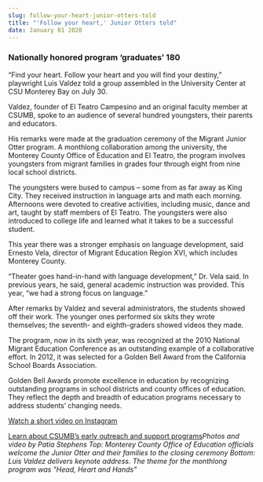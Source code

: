 ```yaml
---
slug: follow-your-heart-junior-otters-told
title: "'Follow your heart,' Junior Otters told"
date: January 01 2020
---
```


<h3>Nationally honored program ‘graduates’ 180</h3><p>“Find your heart. Follow your heart and you will find your destiny,” playwright Luis Valdez told a group assembled in the University Center at CSU Monterey Bay on July 30.
</p><p>Valdez, founder of El Teatro Campesino and an original faculty member at CSUMB, spoke to an audience of several hundred youngsters, their parents and educators.
</p><p>His remarks were made at the graduation ceremony of the Migrant Junior Otter program. A monthlong collaboration among the university, the Monterey County Office of Education and El Teatro, the program involves youngsters from migrant families in grades four through eight from nine local school districts.
</p><p>The youngsters were bused to campus – some from as far away as King City. They received instruction in language arts and math each morning. Afternoons were devoted to creative activities, including music, dance and art, taught by staff members of El Teatro. The youngsters were also introduced to college life and learned what it takes to be a successful student.
</p><p>This year there was a stronger emphasis on language development, said Ernesto Vela, director of Migrant Education Region XVI, which includes Monterey County.
</p><p>“Theater goes hand-in-hand with language development,” Dr. Vela said. In previous years, he said, general academic instruction was provided. This year, “we had a strong focus on language.”
</p><p>After remarks by Valdez and several administrators, the students showed off their work. The younger ones performed six skits they wrote themselves; the seventh- and eighth-graders showed videos they made.
</p><p>The program, now in its sixth year, was recognized at the 2010 National Migrant Education Conference as an outstanding example of a collaborative effort. In 2012, it was selected for a Golden Bell Award from the California School Boards Association.
</p><p>Golden Bell Awards promote excellence in education by recognizing outstanding programs in school districts and county offices of education. They reflect the depth and breadth of education programs necessary to address students’ changing needs.
</p><p><a href="http://instagram.com/p/rIBvd-rmPw">Watch a short video on Instagram</a>
</p><p><a href="http://eosp.csumb.edu/educational-opportunity-program">Learn about CSUMB’s early outreach and support programs</a><em>Photos and video by Patia Stephens Top: Monterey County Office of Education officials welcome the Junior Otter and their families to the closing ceremony Bottom: Luis Valdez delivers keynote address. The theme for the monthlong program was "Head, Heart and Hands"</em>  
</p>
